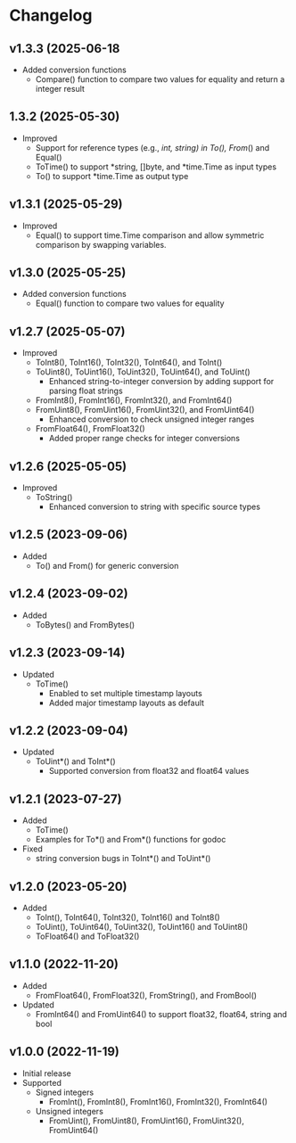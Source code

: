 # Changelog

## v1.3.3 (2025-06-18
- Added conversion functions
  - Compare() function to compare two values for equality and return a integer result

## 1.3.2 (2025-05-30)
- Improved
  - Support for reference types (e.g., *int, *string) in To*(), From*() and Equal()
  - ToTime() to support *string, []byte, and *time.Time as input types
  - To() to support *time.Time as output type

## v1.3.1 (2025-05-29)
- Improved
  - Equal() to support time.Time comparison and allow symmetric comparison by swapping variables.

## v1.3.0 (2025-05-25)
- Added conversion functions
  - Equal() function to compare two values for equality

## v1.2.7 (2025-05-07)
- Improved
  - ToInt8(), ToInt16(), ToInt32(), ToInt64(), and ToInt()
  - ToUint8(), ToUint16(), ToUint32(), ToUint64(), and ToUint()
    - Enhanced string-to-integer conversion by adding support for parsing float strings
  - FromInt8(), FromInt16(), FromInt32(), and FromInt64()
  - FromUint8(), FromUint16(), FromUint32(), and FromUint64()
    - Enhanced conversion to check unsigned integer ranges
  - FromFloat64(), FromFloat32()
    - Added proper range checks for integer conversions

## v1.2.6 (2025-05-05)
- Improved
  - ToString()
    - Enhanced conversion to string with specific source types

## v1.2.5 (2023-09-06)
- Added
  - To() and From() for generic conversion

## v1.2.4 (2023-09-02)
- Added
  - ToBytes() and FromBytes()

## v1.2.3 (2023-09-14)
- Updated 
  - ToTime()
    - Enabled to set multiple timestamp layouts
    - Added major timestamp layouts as default

## v1.2.2 (2023-09-04)
- Updated
  - ToUint*() and ToInt*()
    - Supported conversion from float32 and float64 values
 
## v1.2.1 (2023-07-27)
- Added
  - ToTime()
  - Examples for To*() and From*() functions for godoc
- Fixed
  -  string conversion bugs in ToInt*() and ToUint*()

## v1.2.0 (2023-05-20)
- Added 
  - ToInt(), ToInt64(), ToInt32(), ToInt16() and ToInt8()
  - ToUint(), ToUint64(), ToUint32(), ToUint16() and ToUint8()
  - ToFloat64() and ToFloat32()

## v1.1.0 (2022-11-20)
- Added
  - FromFloat64(), FromFloat32(), FromString(), and FromBool()
- Updated
  - FromInt64() and FromUint64() to support float32, float64, string and bool

## v1.0.0 (2022-11-19)
- Initial release  
- Supported
  - Signed integers
    - FromInt(), FromInt8(), FromInt16(), FromInt32(), FromInt64() 
  - Unsigned integers
    - FromUint(), FromUint8(), FromUint16(), FromUint32(), FromUint64() 
